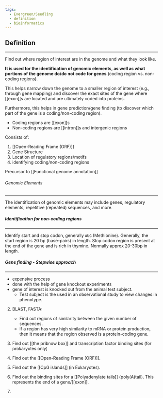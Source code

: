 ```yaml
---
tags:
  - Evergreen/Seedling
  - definition
  - bioinformatics
---
```


## Definition
___
Find out where region of interest are in the genome and what they look like. 

**It is used for the identification of genomic elements, as well as what portions of the genome do/do not code for genes** (coding region vs. non-coding regions).

This helps narrow down the genome to a smaller region of interest (e.g., through gene mapping) and discover the exact sites of the gene where [[exon]]s are located and are ultimately coded into proteins.

Furthermore, this helps in gene prediction/gene finding (to discover which part of the gene is a coding/non-coding region).

- Coding regions are [[exon]]s
- Non-coding regions are [[intron]]s and intergenic regions


Consists of:
1. [[Open-Reading Frame (ORF)]]
2. Gene Structure
3. Location of regulatory regions/motifs
4. identifying coding/non-coding regions


Precursor to [[Functional genome annotation]]

###### Genomic Elements
___
The identification of genomic elements may include genes, regulatory elements, repetitive (repeated) sequences, and more.

##### Identification for non-coding regions
___
Identify start and stop codon, generally `AUG` (Methionine). Generally, the start region is 20 bp (base-pairs) in length. Stop codon region is present at the end of the gene and is rich in thymine. Normally approx 20-30bp in length.

##### Gene finding - Stepwise approach
___
- expensive process
- done with the help of gene knockout experiments
- gene of interest is knocked out from the animal test subject.
	- Test subject is the used in an observational study to view changes in phenotype.

2. BLAST, FASTA:
	- Find out regions of similarity between the given number of sequences.
	- If a region has very high similarity to mRNA or protein production, then it means that the region observed is a protein-coding gene.

3. Find out [[the pribnow box]] and transcription factor binding sites (for prokaryotes only)
4. Find out the [[Open-Reading Frame (ORF)]].
5. Find out the [[CpG islands]] (in Eukaryotes).
6. Find out the binding sites for a [[Polyadenylate tails]] (poly(A)tail). This represents the end of a gene/[[exon]].
7. 